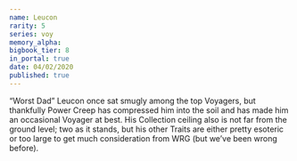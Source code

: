 ```yaml
---
name: Leucon
rarity: 5
series: voy
memory_alpha:
bigbook_tier: 8
in_portal: true
date: 04/02/2020
published: true
---
```


“Worst Dad” Leucon once sat smugly among the top Voyagers, but thankfully Power Creep has compressed him into the soil and has made him an occasional Voyager at best. His Collection ceiling also is not far from the ground level; two as it stands, but his other Traits are either pretty esoteric or too large to get much consideration from WRG (but we’ve been wrong before).

